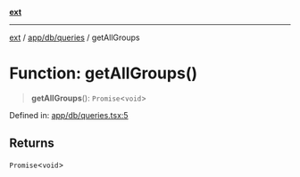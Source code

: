 [**ext**](../../../../README.md)

***

[ext](../../../../README.md) / [app/db/queries](../README.md) / getAllGroups

# Function: getAllGroups()

> **getAllGroups**(): `Promise`\<`void`\>

Defined in: [app/db/queries.tsx:5](https://github.com/Dion-Krasniqi/workout-tracker/blob/d35cdad79815d530f1000c93f7ff12a99e28154b/Ext/app/db/queries.tsx#L5)

## Returns

`Promise`\<`void`\>
